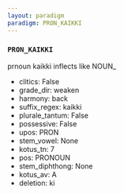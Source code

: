 ```yaml
---
layout: paradigm
paradigm: PRON_KAIKKI
---
```

### ` PRON_KAIKKI `

prnoun kaikki inflects like NOUN_
* clitics: False
* grade_dir: weaken
* harmony: back
* suffix_regex: kaikki
* plurale_tantum: False
* possessive: False
* upos: PRON
* stem_vowel: None
* kotus_tn: 7
* pos: PRONOUN
* stem_diphthong: None
* kotus_av: A
* deletion: ki
